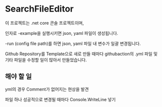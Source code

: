 # SearchFileEditor
이 프로젝트는 .net core 콘솔 프로젝트이며,

인자로 -example을 실행시키면 json, yaml 파일이 생성됩니다.

-run (config file path)를 하면 json, yaml 파일 내 변수가 일괄 변경됩니다.

Github Repository를 Template으로 새로 만들 때마다 githubaction의 .yml 파일 및 기타 파일을 수정할 일이 많아서 만들었습니다.


## 해야 할 일
yml의 경우 Comment가 없어지는 현상을 발견

파일 하나 성공적으로 변경될 때마다 Console.WriteLine 넣기
